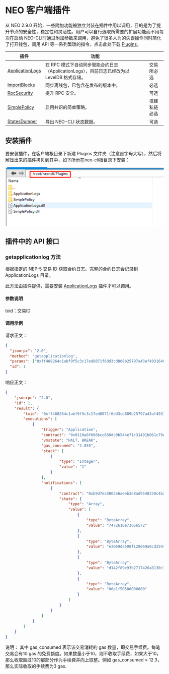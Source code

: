 # NEO 客户端插件

从 NEO 2.9.0 开始，一些附加功能被独立封装在插件中用以调用，目的是为了提升节点的安全性，稳定性和灵活性。用户可以自行选取所需要的扩展功能而不用每次在启动 NEO-CLI时通过附加参数来调用，避免了很多人为的失误操作同时简化了打开钱包，调用 API 等一系列繁琐的指令。点击此处下载 [Plugins](https://github.com/neo-project/neo-plugins/releases)。

| 插件                                                         | 功能                                                         |              |
| ------------------------------------------------------------ | ------------------------------------------------------------ | ------------ |
| [ApplicationLogs](https://github.com/neo-project/neo-plugins/releases/download/v2.9.2/ApplicationLogs.zip) | 在 RPC 模式下自动同步智能合约日志（ApplicationLogs），目前日志已经改为以 LevelDB 格式存储。 | 交易所必选   |
| [ImportBlocks](https://github.com/neo-project/neo-plugins/releases/download/v2.9.2/ImportBlocks.zip) | 同步离线包，已包含在发布的版本中。                           | 必选         |
| [RpcSecurity](https://github.com/neo-project/neo-plugins/releases/download/v2.9.2/RpcSecurity.zip) | 提升 RPC 安全。                                              | 可选         |
| [SimplePolicy](https://github.com/neo-project/neo-plugins/releases/download/v2.9.2/SimplePolicy.zip) | 启用共识的简单策略。                                         | 搭建私链必选 |
| [StatesDumper](https://github.com/neo-project/neo-plugins/releases/download/v2.9.2/StatesDumper.zip) | 导出 NEO-CLI 状态数据。                                      | 可选         |

## 安装插件

要安装插件，在客户端根目录下新建 Plugins 文件夹（注意首字母大写），然后将解压出来的插件拷贝到其中，如下所示在neo-cli根目录下安装：

![plugins.png](../../assets/plugins.png)

## 插件中的 API 接口

### getapplicationlog 方法

根据指定的 NEP-5 交易 ID 获取合约日志。完整的合约日志会记录到 ApplicationLogs 目录。

此方法由插件提供，需要安装 [ApplicationLogs](https://github.com/neo-project/neo-plugins/releases/download/v2.9.2/ApplicationLogs.zip) 插件才可以调用。

#### 参数说明

txid：交易ID

#### 调用示例

请求正文：

```json
{
  "jsonrpc": "2.0",
  "method": "getapplicationlog",
  "params": ["0xff488264c1abf9f5c3c17ed8071f6dd3cd809b25797a43af49316490ded8fb07"],
  "id": 1
}
```

响应正文：

```json
{
    "jsonrpc": "2.0",
    "id": 1,
    "result": {
        "txid": "0xff488264c1abf9f5c3c17ed8071f6dd3cd809b25797a43af49316490ded8fb07",
        "executions": [
            {
                "trigger": "Application",
                "contract": "0x0110a8f666bcc650dc0b544e71c31491b061c79e",
                "vmstate": "HALT, BREAK",
                "gas_consumed": "2.855",
                "stack": [
                    {
                        "type": "Integer",
                        "value": "1"
                    }
                ],
                "notifications": [
                    {
                        "contract": "0xb9d7ea3062e6aeeb3e8ad9548220c4ba1361d263",
                        "state": {
                            "type": "Array",
                            "value": [
                                {
                                    "type": "ByteArray",
                                    "value": "7472616e73666572"
                                },
                                {
                                    "type": "ByteArray",
                                    "value": "e3069da508f128069a0cd2544b0728ccbacdfb43"
                                },
                                {
                                    "type": "ByteArray",
                                    "value": "d142f89e93b2717426a8130c37dad93aad70cff5"
                                },
                                {
                                    "type": "ByteArray",
                                    "value": "00e1f50500000000"
                                }
                            ]
                        }
                    }
                ]
            }
        ]
    }
}
```

说明：
其中 gas_consumed 表示该交易消耗的 gas 数量，即交易手续费。每笔交易会有10 gas 的免费额度。如果数量小于10，则不收取手续费，如果大于10，那么收取超过10的那部分作为手续费并向上取整。例如 gas_consumed = 12.3，那么实际收取的手续费为3 gas.